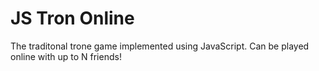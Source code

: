 # JS Tron Online
The traditonal trone game implemented using JavaScript. Can be played online with up to N friends!
